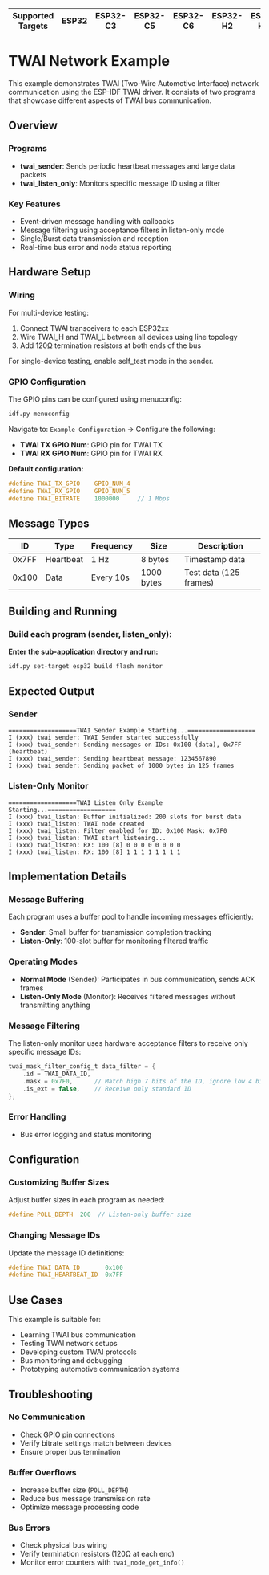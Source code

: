| Supported Targets | ESP32 | ESP32-C3 | ESP32-C5 | ESP32-C6 | ESP32-H2 | ESP32-H21 | ESP32-H4 | ESP32-P4 | ESP32-S2 | ESP32-S3 |
| ----------------- | ----- | -------- | -------- | -------- | -------- | --------- | -------- | -------- | -------- | -------- |

# TWAI Network Example

This example demonstrates TWAI (Two-Wire Automotive Interface) network communication using the ESP-IDF TWAI driver. It consists of two programs that showcase different aspects of TWAI bus communication.

## Overview

### Programs

- **twai_sender**: Sends periodic heartbeat messages and large data packets
- **twai_listen_only**: Monitors specific message ID using a filter

### Key Features

- Event-driven message handling with callbacks
- Message filtering using acceptance filters in listen-only mode
- Single/Burst data transmission and reception
- Real-time bus error and node status reporting

## Hardware Setup

### Wiring

For multi-device testing:
1. Connect TWAI transceivers to each ESP32xx
2. Wire TWAI_H and TWAI_L between all devices using line topology
3. Add 120Ω termination resistors at both ends of the bus

For single-device testing, enable self_test mode in the sender.

### GPIO Configuration

The GPIO pins can be configured using menuconfig:

```bash
idf.py menuconfig
```

Navigate to: `Example Configuration` → Configure the following:
- **TWAI TX GPIO Num**: GPIO pin for TWAI TX  
- **TWAI RX GPIO Num**: GPIO pin for TWAI RX

**Default configuration:**
```c
#define TWAI_TX_GPIO    GPIO_NUM_4
#define TWAI_RX_GPIO    GPIO_NUM_5  
#define TWAI_BITRATE    1000000     // 1 Mbps
```

## Message Types

| ID | Type | Frequency | Size | Description |
|----|------|-----------|------|-------------|
| 0x7FF | Heartbeat | 1 Hz | 8 bytes | Timestamp data |
| 0x100 | Data | Every 10s | 1000 bytes | Test data (125 frames) |

## Building and Running

### Build each program (sender, listen_only):

**Enter the sub-application directory and run:**

```bash
idf.py set-target esp32 build flash monitor
```

## Expected Output

### Sender
```
===================TWAI Sender Example Starting...===================
I (xxx) twai_sender: TWAI Sender started successfully
I (xxx) twai_sender: Sending messages on IDs: 0x100 (data), 0x7FF (heartbeat)
I (xxx) twai_sender: Sending heartbeat message: 1234567890
I (xxx) twai_sender: Sending packet of 1000 bytes in 125 frames
```

### Listen-Only Monitor
```
===================TWAI Listen Only Example Starting...===================
I (xxx) twai_listen: Buffer initialized: 200 slots for burst data
I (xxx) twai_listen: TWAI node created
I (xxx) twai_listen: Filter enabled for ID: 0x100 Mask: 0x7F0
I (xxx) twai_listen: TWAI start listening...
I (xxx) twai_listen: RX: 100 [8] 0 0 0 0 0 0 0 0
I (xxx) twai_listen: RX: 100 [8] 1 1 1 1 1 1 1 1
```

## Implementation Details

### Message Buffering

Each program uses a buffer pool to handle incoming messages efficiently:

- **Sender**: Small buffer for transmission completion tracking
- **Listen-Only**: 100-slot buffer for monitoring filtered traffic

### Operating Modes

- **Normal Mode** (Sender): Participates in bus communication, sends ACK frames
- **Listen-Only Mode** (Monitor): Receives filtered messages without transmitting anything

### Message Filtering

The listen-only monitor uses hardware acceptance filters to receive only specific message IDs:

```c
twai_mask_filter_config_t data_filter = {
    .id = TWAI_DATA_ID,
    .mask = 0x7F0,      // Match high 7 bits of the ID, ignore low 4 bits
    .is_ext = false,    // Receive only standard ID
};
```

### Error Handling

- Bus error logging and status monitoring

## Configuration

### Customizing Buffer Sizes

Adjust buffer sizes in each program as needed:
```c
#define POLL_DEPTH  200  // Listen-only buffer size
```

### Changing Message IDs

Update the message ID definitions:
```c
#define TWAI_DATA_ID       0x100
#define TWAI_HEARTBEAT_ID  0x7FF
```

## Use Cases

This example is suitable for:

- Learning TWAI bus communication
- Testing TWAI network setups
- Developing custom TWAI protocols
- Bus monitoring and debugging
- Prototyping automotive communication systems

## Troubleshooting

### No Communication
- Check GPIO pin connections
- Verify bitrate settings match between devices
- Ensure proper bus termination

### Buffer Overflows
- Increase buffer size (`POLL_DEPTH`)
- Reduce bus message transmission rate
- Optimize message processing code

### Bus Errors
- Check physical bus wiring
- Verify termination resistors (120Ω at each end)
- Monitor error counters with `twai_node_get_info()`
